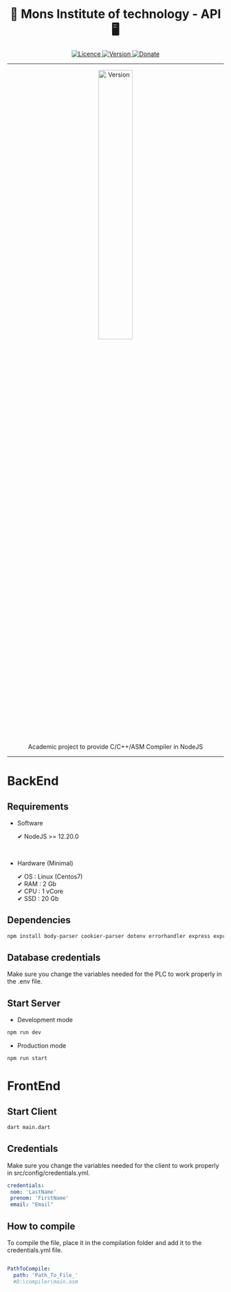 <h1 align="center">
  🚀 Mons Institute of technology - API 🖥️
</h1>

<p align="center">
  <a href="#">
    <img src="https://img.shields.io/github/license/GitWatin/MIT_API" alt="Licence">
  </a>

  <a href="#">
    <img src="https://img.shields.io/github/v/release/GitWatin/MIT_API" alt="Version">
  </a>

  <a href="https://www.paypal.me/valentindenis">
    <img src="https://img.shields.io/badge/Donate-PayPal-green.svg" alt="Donate">
  </a>

---
<p align="center">
<img src="https://www.valdenis.be/images/icones/heh_tech.png" width=40% alt="Version">
</br>
  Academic project to provide C/C++/ASM Compiler in NodeJS
</p>
</p>

---

# BackEnd
## Requirements
- Software

  ✔ NodeJS >= 12.20.0
</br>

- Hardware (Minimal)

  ✔ OS : Linux (Centos7)</br>
  ✔ RAM : 2 Gb</br>
  ✔ CPU : 1 vCore</br>
  ✔ SSD : 20 Gb</br>
## Dependencies

```bash
npm install body-parser cookier-parser dotenv errorhandler express express-handlebars helmet jsonwebtoken methode-override mysql pino pino-http eslint nodemon pino-pretty prettier eslint-config-prettier --save
```

## Database credentials

Make sure you change the variables needed for the PLC to work properly in the .env file.

## Start Server

  - Development mode 

```bash
npm run dev
```
  - Production mode 

```bash
npm run start
```

# FrontEnd

## Start Client

```bash
dart main.dart
```

## Credentials

Make sure you change the variables needed for the client to work properly in src/config/credentials.yml.

```yaml
credentials:
 nom: 'LastName'
 prenom: 'FirstName'
 email: "Email"

```

## How to compile

To compile the file, place it in the compilation folder and add it to the credentials.yml file.

```yaml

PathToCompile:
  path: 'Path_To_File_'
  #D:\compiler\main.asm
```










